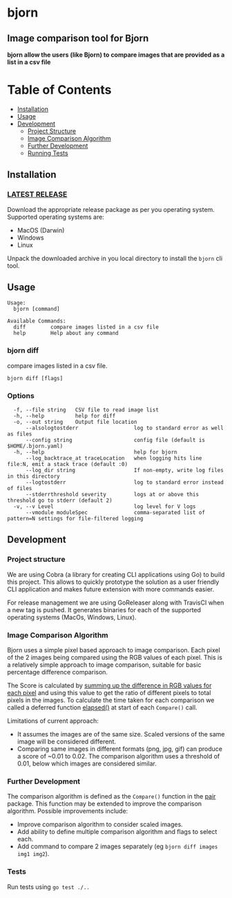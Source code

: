 # bjorn

## Image comparison tool for Bjorn

**bjorn allow the users (like Bjorn) to compare images that are provided as a list in a csv file**

# Table of Contents
- [Installation](#installation)
- [Usage](#usage)
- [Development](#development)
    * [Project Structure](#project-structure)
    * [Image Comparison Algorithm](#image-comparison-algorithm)
    * [Further Development](#further-development)
    * [Running Tests](#tests)
    
## Installation
### [LATEST RELEASE](https://github.com/ganeshmannamal/bjorn/releases/latest)
Download the appropriate release package as per you operating system. Supported operating systems are:
 * MacOS (Darwin)
 * Windows
 * Linux
 
Unpack the downloaded archive in you local directory to install the `bjorn` cli tool.

## Usage
```
Usage:
  bjorn [command]

Available Commands:
  diff        compare images listed in a csv file
  help        Help about any command
```

### bjorn diff

compare images listed in a csv file.

```
bjorn diff [flags]
```

### Options

```
  -f, --file string   CSV file to read image list
  -h, --help          help for diff
  -o, --out string    Output file location
      --alsologtostderr                  log to standard error as well as files
      --config string                    config file (default is $HOME/.bjorn.yaml)
  -h, --help                             help for bjorn
      --log_backtrace_at traceLocation   when logging hits line file:N, emit a stack trace (default :0)
      --log_dir string                   If non-empty, write log files in this directory
      --logtostderr                      log to standard error instead of files
      --stderrthreshold severity         logs at or above this threshold go to stderr (default 2)
  -v, --v Level                          log level for V logs
      --vmodule moduleSpec               comma-separated list of pattern=N settings for file-filtered logging
```

## Development

### Project structure
We are using Cobra (a library for creating CLI applications using Go) to build this project. This allows to quickly prototype the solution as a user friendly CLI application and makes future extension with more commands easier.

For release management we are using GoReleaser along with TravisCI when a new tag is pushed. It generates binaries for each of the supported operating systems (MacOs, Windows, Linux).

### Image Comparison Algorithm
Bjorn uses a simple pixel based approach to image comparison. Each pixel of the 2 images being compared using the RGB values of each pixel.
This is a relatively simple approach to image comparison, suitable for basic percentage difference comparison.

The Score is calculated by [summing up the difference in RGB values for each pixel](https://github.com/ganeshmannamal/bjorn/blob/master/pkg/pair/pair.go#L48) and using this value to get the ratio of different pixels to total pixels in the images.
To calculate the time taken for each comparison we called a deferred function [elapsed()](https://github.com/ganeshmannamal/bjorn/blob/master/pkg/pair/pair.go#L76) at start of each `Compare()` call.
 
Limitations of current approach:
 * It assumes the images are of the same size. Scaled versions of the same image will be considered different.
 * Comparing same images in different formats (png, jpg, gif) can produce a score of ~0.01 to 0.02. The comparison algorithm uses a threshold of 0.01, below which images are considered similar.
 
### Further Development
The comparison algorithm is defined as the `Compare()` function in the [pair](https://github.com/ganeshmannamal/bjorn/blob/master/pkg/pair/pair.go) package. This function may be extended to improve the comparison algorithm.
Possible improvements include:
 * Improve comparison algorithm to consider scaled images.
 * Add ability to define multiple comparison algorithm and flags to select each.
 * Add command to compare 2 images separately (eg `bjorn diff images img1 img2`).
 
### Tests
Run tests using `go test ./..`


